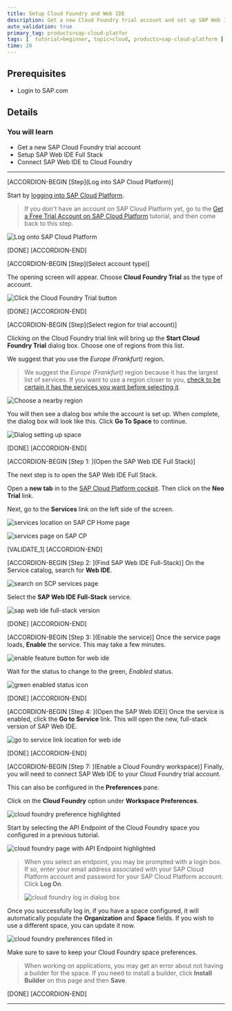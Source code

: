 ```yaml
---
title: Setup Cloud Foundry and Web IDE
description: Get a new Cloud Foundry trial account and set up SAP Web IDE Full Stack for development
auto_validation: true
primary_tag: products>sap-cloud-platfor
tags: [  tutorial>beginner, topic>cloud, products>sap-cloud-platform ]
time: 20
---
```


## Prerequisites  
 - Login to SAP.com

## Details
### You will learn  
  - Get a new SAP Cloud Foundry trial account
  - Setup SAP Web IDE Full Stack
  - Connect SAP Web IDE to Cloud Foundry


---

[ACCORDION-BEGIN [Step](Log into SAP Cloud Platform)]

Start by [logging into SAP Cloud Platform](https://account.hanatrial.ondemand.com/).

>If you don't have an account on SAP Cloud Platform yet, go to the [Get a Free Trial Account on SAP Cloud Platform](https://www.sap.com/developer/tutorials/hcp-create-trial-account.html) tutorial, and then come back to this step.

![Log onto SAP Cloud Platform](1c.png)

[DONE]
[ACCORDION-END]

[ACCORDION-BEGIN [Step](Select account type)]

The opening screen will appear.  Choose **Cloud Foundry Trial** as the type of account.

![Click the Cloud Foundry Trial button](2a.png)

[DONE]
[ACCORDION-END]

[ACCORDION-BEGIN [Step](Select region for trial account)]

Clicking on the Cloud Foundry trial link will bring up the **Start Cloud Foundry Trial** dialog box.  Choose one of regions from this list.    

We suggest that you use the _Europe (Frankfurt)_ region.  

> We suggest the _Europe (Frankfurt)_ region because it has the largest list of services.  If you want to use a region closer to you, [check to be certain it has the services you want before selecting it](https://help.sap.com/doc/aa1ccd10da6c4337aa737df2ead1855b/Cloud/en-US/3b642f68227b4b1398d2ce1a5351389a.html?3b642f68227b4b1398d2ce1a5351389a.html).

![Choose a nearby region](2b.png)

You will then see a dialog box while the account is set up.  When complete, the dialog box will look like this.  Click **Go To Space** to continue.

![Dialog setting up space](2c.png)

[DONE]
[ACCORDION-END]

[ACCORDION-BEGIN [Step 1: ](Open the SAP Web IDE Full Stack)]

The next step is to open the SAP Web IDE Full Stack.

Open a **new tab** in to the [SAP Cloud Platform cockpit](https://account.hanatrial.ondemand.com/).  Then click on the **Neo Trial** link.

Next, go to the **Services** link on the left side of the screen.

![services location on SAP CP Home page](1.png)

![services page on SAP CP](2.png)

[VALIDATE_1]
[ACCORDION-END]

[ACCORDION-BEGIN [Step 2: ](Find SAP Web IDE Full-Stack)]
On the Service catalog, search for **Web IDE**.

![search on SCP services page](3.png)

Select the **SAP Web IDE Full-Stack** service.

![sap web ide full-stack version](4.png)

[DONE]
[ACCORDION-END]


[ACCORDION-BEGIN [Step 3: ](Enable the service)]
Once the service page loads, **Enable** the service. This may take a few minutes.

![enable feature button for web ide](5.png)

Wait for the status to change to the green, _Enabled_ status.

![green enabled status icon](5b.png)

[DONE]
[ACCORDION-END]

[ACCORDION-BEGIN [Step 4: ](Open the SAP Web IDE)]
Once the service is enabled, click the **Go to Service** link. This will open the new, full-stack version of SAP Web IDE.

![go to service link location for web ide](6.png)

[DONE]
[ACCORDION-END]

[ACCORDION-BEGIN [Step 7: ](Enable a Cloud Foundry workspace)]
Finally, you will need to connect SAP Web IDE to your Cloud Foundry trial account.

This can also be configured in the **Preferences** pane.

Click on the **Cloud Foundry** option under **Workspace Preferences**.

![cloud foundry preference highlighted](8.png)

Start by selecting the API Endpoint of the Cloud Foundry space you configured in a previous tutorial.

![cloud foundry page with API Endpoint highlighted](9.png)

>When you select an endpoint, you may be prompted with a login box. If so, enter your email address associated with your SAP Cloud Platform account and password for your SAP Cloud Platform account. Click **Log On**.
>
>![cloud foundry log in dialog box](10.png)

Once you successfully log in, if you have a space configured, it will automatically populate the **Organization** and **Space** fields. If you wish to use a different space, you can update it now.

![cloud foundry preferences filled in](11.png)

Make sure to save to keep your Cloud Foundry space preferences.

>When working on applications, you may get an error about not having a builder for the space. If you need to install a builder, click **Install Builder** on this page and then **Save**.

[DONE]
[ACCORDION-END]



---
